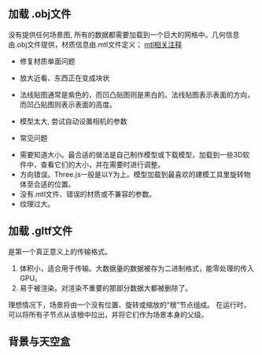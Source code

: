 ## 加载 .obj文件
没有提供任何场景图, 所有的数据都需要加载到一个巨大的网格中。几何信息由.obj文件提供，材质信息由.mtl文件定义；
[mtl相关注释](public/t_/windmill_2/windmill-fixed.mtl)

* 修复材质单面问题

* 放大近看、东西正在变成块状
- 法线贴图通常是紫色的，而凹凸贴图则是黑白的。法线贴图表示表面的方向，而凹凸贴图则表示表面的高度。

* 模型太大, 尝试自动设置相机的参数

* 常见问题
- 需要知道大小。最合适的做法是自己制作模型或下载模型，加载到一些3D软件中，查看它们的大小，并在需要时进行调整。
- 方向错误。Three.js一般是以Y为上。模型加载到最喜欢的建模工具里旋转物体至合适的位置。
- 没有.mtl文件、错误的材质或不兼容的参数。
- 纹理过大。

## 加载 .gltf文件
是第一个真正意义上的传输格式。
1. 体积小，适合用于传输。大数据量的数据被存为二进制格式，能零处理的传入GPU。
2. 易于被渲染。对渲染不重要的那部分数据大都被删除了。

理想情况下，场景将由一个没有位置、旋转或缩放的“根”节点组成。
在运行时，可以将所有子节点从该根中拉出，并将它们作为场景本身的父级。

## 背景与天空盒
